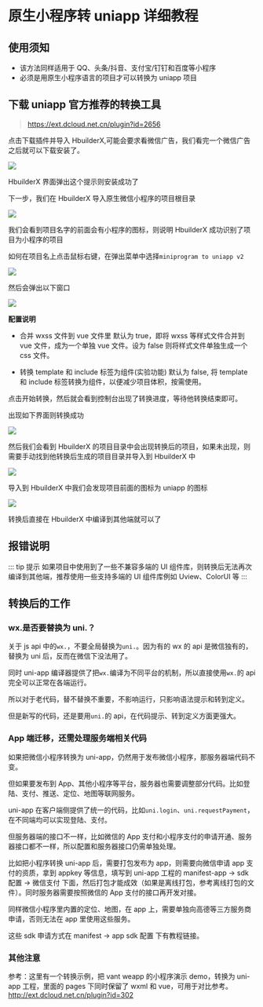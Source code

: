 # 原生小程序转 uniapp 详细教程

## 使用须知

- 该方法同样适用于 QQ、头条/抖音、支付宝/钉钉和百度等小程序
- 必须是用原生小程序语言的项目才可以转换为 uniapp 项目

## 下载 uniapp 官方推荐的转换工具

> https://ext.dcloud.net.cn/plugin?id=2656

点击下载插件并导入 HbuilderX,可能会要求看微信广告，我们看完一个微信广告之后就可以下载安装了。

![](http://cdn.bingkele.cc/Fmy6aJ1M82O4HqorZZnApd6sYSzs)

HbuilderX 界面弹出这个提示则安装成功了

下一步，我们在 HbuilderX 导入原生微信小程序的项目根目录

![](http://cdn.bingkele.cc/FiofHjLYaTa2l0K3LR7aBmPyK8pl)

我们会看到项目名字的前面会有小程序的图标，则说明 HbuilderX 成功识别了项目为小程序的项目

如何在项目名上点击鼠标右键，在弹出菜单中选择`miniprogram to uniapp v2`

![](http://cdn.bingkele.cc/FuLpefro3kLO6w00Kv-19n03hFay)

然后会弹出以下窗口

![](http://cdn.bingkele.cc/Fp31TUomjzObKiMkTKUtczoKzIMI)

**配置说明**

- 合并 wxss 文件到 vue 文件里
  默认为 true，即将 wxss 等样式文件合并到 vue 文件，成为一个单独 vue 文件。设为 false 则将样式文件单独生成一个 css 文件。

- 转换 template 和 include 标签为组件(实验功能)
  默认为 false, 将 template 和 include 标签转换为组件，以便减少项目体积，按需使用。

点击开始转换，然后就会看到控制台出现了转换进度，等待他转换结束即可。

出现如下界面则转换成功

![](http://cdn.bingkele.cc/FuQosH0r5ev4BLvfvcy1FyV4LtXU)

然后我们会看到 HbuilderX 的项目目录中会出现转换后的项目，如果未出现，则需要手动找到他转换后生成的项目目录并导入到 HbuilderX 中

![](http://cdn.bingkele.cc/FpUL17feYYr_5FwT4xJ0ge7WYb4Q)

导入到 HbuilderX 中我们会发现项目前面的图标为 uniapp 的图标

![](http://cdn.bingkele.cc/FkSAHaHH57S1EfoDpKF-7kH9niat)

转换后直接在 HbuilderX 中编译到其他端就可以了

## 报错说明

::: tip 提示
如果项目中使用到了一些不兼容多端的 UI 组件库，则转换后无法再次编译到其他端，推荐使用一些支持多端的 UI 组件库例如 Uview、ColorUI 等
:::

## 转换后的工作

### wx.是否要替换为 uni.？

关于 js api 中的`wx.`，不要全局替换为`uni.`。因为有的 wx 的 api 是微信独有的，替换为 uni 后，反而在微信下没法用了。

同时 uni-app 编译器提供了把`wx.`编译为不同平台的机制，所以直接使用`wx.`的 api 完全可以正常在各端运行。

所以对于老代码，替不替换不重要，不影响运行，只影响语法提示和转到定义。

但是新写的代码，还是要用`uni.`的 api，在代码提示、转到定义方面更强大。

### App 端迁移，还需处理服务端相关代码

如果把微信小程序转换为 uni-app，仍然用于发布微信小程序，那服务器端代码不变。

但如果要发布到 App、其他小程序等平台，服务器也需要调整部分代码。比如登陆、支付、推送、定位、地图等联网服务。

uni-app 在客户端侧提供了统一的代码，比如`uni.login`、`uni.requestPayment`，在不同端均可以实现登陆、支付。

但服务器端的接口不一样，比如微信的 App 支付和小程序支付的申请开通、服务器接口都不一样，所以配置和服务器接口仍需单独处理。

比如把小程序转换 uni-app 后，需要打包发布为 app，则需要向微信申请 app 支付的资质，拿到 appkey 等信息，填写到 uni-app 工程的 manifest-app -> sdk 配置 -> 微信支付 下面，然后打包才能成效（如果是离线打包，参考离线打包的文件）。同时服务器需要按照微信的 App 支付的接口再开发对接。

同样微信小程序里内置的定位、地图，在 app 上，需要单独向高德等三方服务商申请，否则无法在 app 里使用这些服务。

这些 sdk 申请方式在 manifest -> app sdk 配置 下有教程链接。

### 其他注意

参考：这里有一个转换示例，把 vant weapp 的小程序演示 demo，转换为 uni-app 工程，里面的 pages 下同时保留了 wxml 和 vue，可用于对比参考。http://ext.dcloud.net.cn/plugin?id=302
